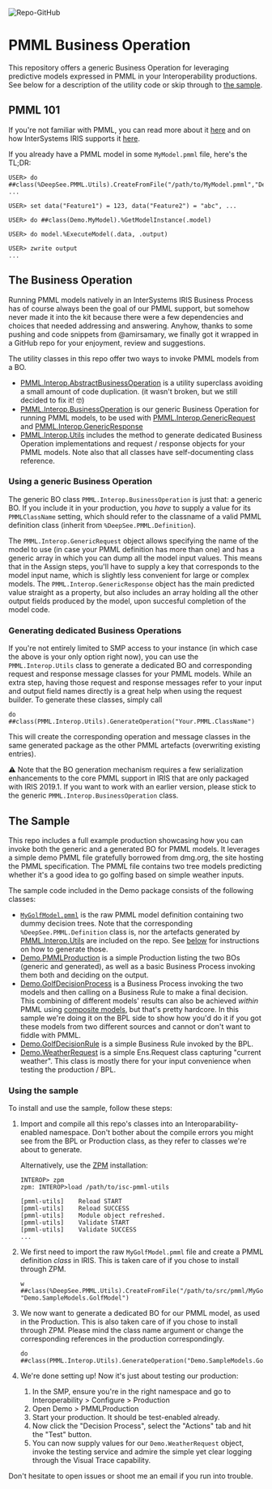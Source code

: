 ![Repo-GitHub](https://img.shields.io/badge/dynamic/xml?color=blue&label=ZPM%20version&version&prefix=v&query=%2F%2FVersion&url=https%3A%2F%2Fraw.githubusercontent.com%2Fbdeboe%2Fisc-pmml-utils%2Fmaster%2Fmodule.xml)


# PMML Business Operation

This repository offers a generic Business Operation for leveraging predictive models expressed in PMML in your Interoperability productions. See below for a description of the utility code or skip through to [the sample](#the-sample). 

## PMML 101

If you're not familiar with PMML, you can read more about it [here](http://dmg.org/pmml/v4-3/GeneralStructure.html) and on how InterSystems IRIS supports it [here](https://docs.intersystems.com/irislatest/csp/docbook/DocBook.UI.Page.cls?KEY=APMML). 

If you already have a PMML model in some `MyModel.pmml` file, here's the TL;DR:

```ObjectScript
USER> do ##class(%DeepSee.PMML.Utils).CreateFromFile("/path/to/MyModel.pmml","Demo.MyModel")
...

USER> set data("Feature1") = 123, data("Feature2") = "abc", ...

USER> do ##class(Demo.MyModel).%GetModelInstance(.model)

USER> do model.%ExecuteModel(.data, .output)

USER> zwrite output
...
```


## The Business Operation

Running PMML models natively in an InterSystems IRIS Business Process has of course always been the goal of our PMML support, but somehow never made it into the kit because there were a few dependencies and choices that needed addressing and answering. Anyhow, thanks to some pushing and code snippets from @amirsamary, we finally got it wrapped in a GitHub repo for your enjoyment, review and suggestions.

The utility classes in this repo offer two ways to invoke PMML models from a BO.
- [PMML.Interop.AbstractBusinessOperation](./src/cls/PMML/Interop/AbstractBusinessOperation.cls) is a utility superclass avoiding a small amount of code duplication. (it wasn't broken, but we still decided to fix it! :nerd_face:)
- [PMML.Interop.BusinessOperation](./src/cls/PMML/Interop/BusinessOperation.cls) is our generic Business Operation for running PMML models, to be used with [PMML.Interop.GenericRequest](./src/cls/PMML/Interop/GenericRequest.cls) and [PMML.Interop.GenericResponse](./src/cls/PMML/Interop/GenericResponse.cls)
- [PMML.Interop.Utils](./src/cls/PMML/Interop/Utils.cls) includes the method to generate dedicated Business Operation implementations and request / response objects for your PMML models.
Note also that all classes have self-documenting class reference.

### Using a generic Business Operation

The generic BO class `PMML.Interop.BusinessOperation` is just that: a generic BO. If you include it in your production, you *have* to supply a value for its `PMMLClassName` setting, which should refer to the classname of a valid PMML definition class (inherit from `%DeepSee.PMML.Definition`).

The `PMML.Interop.GenericRequest` object allows specifying the name of the model to use (in case your PMML definition has more than one) and has a generic array in which you can dump all the model input values. This means that in the Assign steps, you'll have to supply a key that corresponds to the model input name, which is slightly less convenient for large or complex models. The `PMML.Interop.GenericResponse` object has the main predicted value straight as a property, but also includes an array holding all the other output fields produced by the model, upon succesful completion of the model code.

### Generating dedicated Business Operations

If you're not entirely limited to SMP access to your instance (in which case the above is your only option right now), you can use the `PMML.Interop.Utils` class to generate a dedicated BO and corresponding request and response message classes for your PMML models. While an extra step, having those request and response messages refer to your input and output field names directly is a great help when using the request builder. To generate these classes, simply call
   ```ObjectScript
   do ##class(PMML.Interop.Utils).GenerateOperation("Your.PMML.ClassName")
   ```
This will create the corresponding operation and message classes in the same generated package as the other PMML artefacts (overwriting existing entries).

:warning: Note that the BO generation mechanism requires a few serialization enhancements to the core PMML support in IRIS that are only packaged with IRIS 2019.1. If you want to work with an earlier version, please stick to the generic `PMML.Interop.BusinessOperation` class.


## The Sample

This repo includes a full example production showcasing how you can invoke both the generic and a generated BO for PMML models. It leverages a simple demo PMML file gratefully borrowed from dmg.org, the site hosting the PMML specification. The PMML file contains two tree models predicting whether it's a good idea to go golfing based on simple weather inputs. 

The sample code included in the Demo package consists of the following classes:
- [`MyGolfModel.pmml`](./src/pmml/MyGolfModel.pmml) is the raw PMML model definition containing two dummy decision trees. Note that the corresponding `%DeepSee.PMML.Definition` class is, nor the artefacts generated by [PMML.Interop.Utils](./src/cls/PMML/Interop/Utils.cls) are included on the repo. See [below](#using-the-sample) for instructions on how to generate those.
- [Demo.PMMLProduction](./src/cls/Demo/PMMLProduction.cls) is a simple Production listing the two BOs (generic and generated), as well as a basic Business Process invoking them both and deciding on the output. 
- [Demo.GolfDecisionProcess](./src/cls/Demo/GolfDecisionProcess.cls) is a Business Process invoking the two models and then calling on a Business Rule to make a final decision. This combining of different models' results can also be achieved _within_ PMML using [composite models](http://dmg.org/pmml/v4-3/MultipleModels.html), but that's pretty hardcore. In this sample we're doing it on the BPL side to show how you'd do it if you got these models from two different sources and cannot or don't want to fiddle with PMML.
- [Demo.GolfDecisionRule](./src/cls/Demo/GolfDecisionRule.cls) is a simple Business Rule invoked by the BPL.
- [Demo.WeatherRequest](./src/cls/Demo/WeatherRequest.cls) is a simple Ens.Request class capturing "current weather". This class is mostly there for your input convenience when testing the production / BPL.

### Using the sample

To install and use the sample, follow these steps:

1. Import and compile all this repo's classes into an Interoparability-enabled namespace. 
   Don't bother about the compile errors you might see from the BPL or Production class, as they refer to classes we're about to generate.

   Alternatively, use the [ZPM](https://github.com/intersystems-community/zpm) installation:

   ```ObjectScript
   INTEROP> zpm
   zpm: INTEROP>load /path/to/isc-pmml-utils
 
   [pmml-utils]    Reload START
   [pmml-utils]    Reload SUCCESS
   [pmml-utils]    Module object refreshed.
   [pmml-utils]    Validate START
   [pmml-utils]    Validate SUCCESS
   ...
   ```

2. We first need to import the raw `MyGolfModel.pmml` file and create a PMML definition _class_ in IRIS. This is taken care of if you chose to install through ZPM.
   ```ObjectScript
   w ##class(%DeepSee.PMML.Utils).CreateFromFile("/path/to/src/pmml/MyGolfModel.pmml", "Demo.SampleModels.GolfModel")
   ```

2. We now want to generate a dedicated BO for our PMML model, as used in the Production. This is also taken care of if you chose to install through ZPM. Please mind the class name argument or change the corresponding references in the production correspondingly.
   ```ObjectScript
   do ##class(PMML.Interop.Utils).GenerateOperation("Demo.SampleModels.GolfModel")
   ```

3. We're done setting up! Now it's just about testing our production:
    1. In the SMP, ensure you're in the right namespace and go to Interoperability > Configure > Production
    2. Open Demo > PMMLProduction
    3. Start your production. It should be test-enabled already.
    4. Now click the "Decision Process", select the "Actions" tab and hit the "Test" button.
    5. You can now supply values for our `Demo.WeatherRequest` object, invoke the testing service and admire the simple yet clear logging through the Visual Trace capability.
   
   
Don't hesitate to open issues or shoot me an email if you run into trouble.

